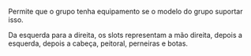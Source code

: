 Permite que o grupo tenha equipamento se o modelo do grupo suportar isso.

Da esquerda para a direita, os slots representam a mão direita, depois a esquerda, depois a cabeça, peitoral, perneiras e botas.